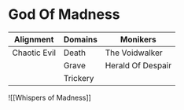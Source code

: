 # God Of Madness

| Alignment    | Domains  | Monikers          |
| ------------ | -------- | ----------------- |
| Chaotic Evil | Death    | The Voidwalker    |
|              | Grave    | Herald Of Despair |
|              | Trickery |                   |
![[Whispers of Madness]]
